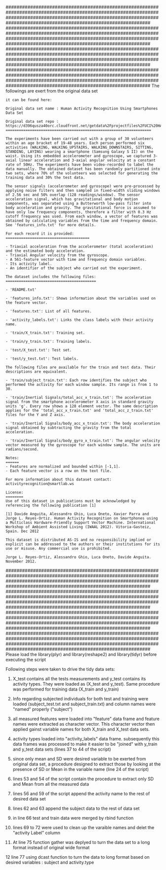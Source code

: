 #############################################################################################################################################################################################################################
#############################################################################################################################################################################################################################
#############################################################################################################################################################################################################################
#############################################################################################################################################################################################################################
	The followings are exert from the original data set

	it can be found here:

	Original data set name : Human Activity Recognition Using Smartphones Data Set 

	Original data set repo : https://d396qusza40orc.cloudfront.net/getdata%2Fprojectfiles%2FUCI%20HAR%20Dataset.zip
	==================================================================

	The experiments have been carried out with a group of 30 volunteers within an age bracket of 19-48 years. Each person performed six activities (WALKING, WALKING_UPSTAIRS, WALKING_DOWNSTAIRS, SITTING, STANDING, LAYING) wearing a smartphone (Samsung Galaxy S II) on the waist. Using its embedded accelerometer and gyroscope, we captured 3-axial linear acceleration and 3-axial angular velocity at a constant rate of 50Hz. The experiments have been video-recorded to label the data manually. The obtained dataset has been randomly partitioned into two sets, where 70% of the volunteers was selected for generating the training data and 30% the test data. 

	The sensor signals (accelerometer and gyroscope) were pre-processed by applying noise filters and then sampled in fixed-width sliding windows of 2.56 sec and 50% overlap (128 readings/window). The sensor acceleration signal, which has gravitational and body motion components, was separated using a Butterworth low-pass filter into body acceleration and gravity. The gravitational force is assumed to have only low frequency components, therefore a filter with 0.3 Hz cutoff frequency was used. From each window, a vector of features was obtained by calculating variables from the time and frequency domain. See 'features_info.txt' for more details. 

	For each record it is provided:
	======================================

	- Triaxial acceleration from the accelerometer (total acceleration) and the estimated body acceleration.
	- Triaxial Angular velocity from the gyroscope. 
	- A 561-feature vector with time and frequency domain variables. 
	- Its activity label. 
	- An identifier of the subject who carried out the experiment.

	The dataset includes the following files:
	=========================================

	- 'README.txt'

	- 'features_info.txt': Shows information about the variables used on the feature vector.

	- 'features.txt': List of all features.

	- 'activity_labels.txt': Links the class labels with their activity name.

	- 'train/X_train.txt': Training set.

	- 'train/y_train.txt': Training labels.

	- 'test/X_test.txt': Test set.

	- 'test/y_test.txt': Test labels.

	The following files are available for the train and test data. Their descriptions are equivalent. 

	- 'train/subject_train.txt': Each row identifies the subject who performed the activity for each window sample. Its range is from 1 to 30. 

	- 'train/Inertial Signals/total_acc_x_train.txt': The acceleration signal from the smartphone accelerometer X axis in standard gravity units 'g'. Every row shows a 128 element vector. The same description applies for the 'total_acc_x_train.txt' and 'total_acc_z_train.txt' files for the Y and Z axis. 

	- 'train/Inertial Signals/body_acc_x_train.txt': The body acceleration signal obtained by subtracting the gravity from the total acceleration. 

	- 'train/Inertial Signals/body_gyro_x_train.txt': The angular velocity vector measured by the gyroscope for each window sample. The units are radians/second. 

	Notes: 
	======
	- Features are normalized and bounded within [-1,1].
	- Each feature vector is a row on the text file.

	For more information about this dataset contact: activityrecognition@smartlab.ws

	License:
	========
	Use of this dataset in publications must be acknowledged by referencing the following publication [1] 

	[1] Davide Anguita, Alessandro Ghio, Luca Oneto, Xavier Parra and Jorge L. Reyes-Ortiz. Human Activity Recognition on Smartphones using a Multiclass Hardware-Friendly Support Vector Machine. International Workshop of Ambient Assisted Living (IWAAL 2012). Vitoria-Gasteiz, Spain. Dec 2012

	This dataset is distributed AS-IS and no responsibility implied or explicit can be addressed to the authors or their institutions for its use or misuse. Any commercial use is prohibited.

	Jorge L. Reyes-Ortiz, Alessandro Ghio, Luca Oneto, Davide Anguita. November 2012.

#############################################################################################################################################################################################################################
#############################################################################################################################################################################################################################
#############################################################################################################################################################################################################################
#############################################################################################################################################################################################################################
Please load the library(plyr) and library(reshape2) and library(tidyr) before executing the script

Following steps were taken to drive the tidy data sets:

1. X_test contains all the tests measurements and y_test contains its activity types. They were loaded as (X_test and y_test). Same procedure was performed for training data (X_train and y_train)

2. Info regarding subjected individuals for both test and training were loaded (subject_test.txt and subject_train.txt) and column names were "named" properly ("subject")

3. all measured features were loaded into "feature" data frame and feature names were extracted as character vector. This character vector then applied gainst variable names for both X_train and X_test data sets. 

4. activity types loaded into "activity_labels" data frame. subsequently this data frames was processed to make it easier to be "joined" with y_train and y_test data sets (lines 37 to 44 of the script)

5. since only mean and SD were desired variable to be exerted from original data set, a procedure designed to extract those by looking at the presence of SD or Mean in the variable name (line 24 of the script)

6. lines 53 and 54 of the script contain the procedure to extract only SD and Mean from all the measured data

7. lines 56 and 59 of the script append the activity name to the rest of desired data set

8. lines 62 and 63 append the subject data to the rest of data set

9. in line 66 test and train data were merged by rbind function

10. lines 69 to 72 were used to clean up the varaible names and delet the "activity Label" column 

11. At line 75 function gather was deplyed to turn the data set to a long format instead of original wide format

12 line 77 using dcast function to turn the data to long format based on desired variables : subject and activity.type


